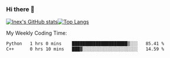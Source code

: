 ### Hi there 👋
[![lnex's GitHub stats](https://github-readme-stats.vercel.app/api?username=lnexenl&count_private=true&show_icons=true)](https://github.com/anuraghazra/github-readme-stats)[![Top Langs](https://github-readme-stats.vercel.app/api/top-langs/?username=lnexenl&layout=compact&langs_count=8&exclude_repo=32-bit-MIPS-CPU)](https://github.com/anuraghazra/github-readme-stats)

My Weekly Coding Time:
<!--START_SECTION:waka-->

```txt
Python   1 hrs 0 mins    █████████████████████▒░░░   85.41 %
C++      0 hrs 10 mins   ███▓░░░░░░░░░░░░░░░░░░░░░   14.59 %
```

<!--END_SECTION:waka-->
